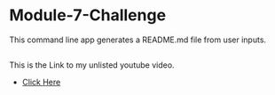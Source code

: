 # Module-7-Challenge
This command line app generates a README.md file from user inputs.

##
This is the Link to my unlisted youtube video.

- [Click Here](https://youtu.be/IiDdZayJU1A)